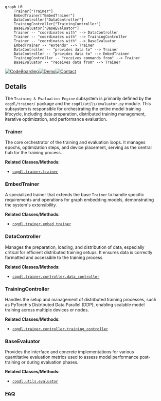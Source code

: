 ```mermaid
graph LR
    Trainer["Trainer"]
    EmbedTrainer["EmbedTrainer"]
    DataController["DataController"]
    TrainingController["TrainingController"]
    BaseEvaluator["BaseEvaluator"]
    Trainer -- "coordinates with" --> DataController
    Trainer -- "coordinates with" --> TrainingController
    Trainer -- "coordinates with" --> BaseEvaluator
    EmbedTrainer -- "extends" --> Trainer
    DataController -- "provides data to" --> Trainer
    DataController -- "provides data to" --> EmbedTrainer
    TrainingController -- "receives commands from" --> Trainer
    BaseEvaluator -- "receives data from" --> Trainer
```

[![CodeBoarding](https://img.shields.io/badge/Generated%20by-CodeBoarding-9cf?style=flat-square)](https://github.com/CodeBoarding/GeneratedOnBoardings)[![Demo](https://img.shields.io/badge/Try%20our-Demo-blue?style=flat-square)](https://www.codeboarding.org/demo)[![Contact](https://img.shields.io/badge/Contact%20us%20-%20contact@codeboarding.org-lightgrey?style=flat-square)](mailto:contact@codeboarding.org)

## Details

The `Training & Evaluation Engine` subsystem is primarily defined by the `cogdl/trainer/` package and the `cogdl/utils/evaluator.py` module. This subsystem is responsible for orchestrating the entire model training lifecycle, including data preparation, distributed training management, iterative optimization, and performance evaluation.

### Trainer
The core orchestrator of the training and evaluation loops. It manages epochs, optimization steps, and device placement, serving as the central hub for the training process.


**Related Classes/Methods**:

- <a href="https://github.com/THUDM/CogDL/blob/master/cogdl/trainer/trainer.py" target="_blank" rel="noopener noreferrer">`cogdl.trainer.trainer`</a>


### EmbedTrainer
A specialized trainer that extends the base `Trainer` to handle specific requirements and operations for graph embedding models, demonstrating the system's extensibility.


**Related Classes/Methods**:

- <a href="https://github.com/THUDM/CogDL/blob/master/cogdl/trainer/embed_trainer.py" target="_blank" rel="noopener noreferrer">`cogdl.trainer.embed_trainer`</a>


### DataController
Manages the preparation, loading, and distribution of data, especially critical for efficient distributed training setups. It ensures data is correctly formatted and accessible to the training process.


**Related Classes/Methods**:

- <a href="https://github.com/THUDM/CogDL/blob/master/cogdl/trainer/controller/data_controller.py" target="_blank" rel="noopener noreferrer">`cogdl.trainer.controller.data_controller`</a>


### TrainingController
Handles the setup and management of distributed training processes, such as PyTorch's Distributed Data Parallel (DDP), enabling scalable model training across multiple devices or nodes.


**Related Classes/Methods**:

- <a href="https://github.com/THUDM/CogDL/blob/master/cogdl/trainer/controller/training_controller.py" target="_blank" rel="noopener noreferrer">`cogdl.trainer.controller.training_controller`</a>


### BaseEvaluator
Provides the interface and concrete implementations for various quantitative evaluation metrics used to assess model performance post-training or during evaluation phases.


**Related Classes/Methods**:

- <a href="https://github.com/THUDM/CogDL/blob/master/cogdl/utils/evaluator.py" target="_blank" rel="noopener noreferrer">`cogdl.utils.evaluator`</a>




### [FAQ](https://github.com/CodeBoarding/GeneratedOnBoardings/tree/main?tab=readme-ov-file#faq)